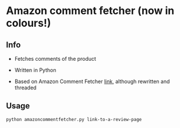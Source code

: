 # Amazon comment fetcher (now in colours!)

## Info

* Fetches comments of the product

* Written in Python

* Based on Amazon Comment Fetcher [link](https://github.com/weezel/amazon),
  although rewritten and threaded

## Usage

`python amazoncommentfetcher.py link-to-a-review-page`


